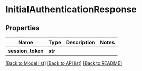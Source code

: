 # InitialAuthenticationResponse

## Properties
Name | Type | Description | Notes
------------ | ------------- | ------------- | -------------
**session_token** | **str** |  | 

[[Back to Model list]](../README.md#documentation-for-models) [[Back to API list]](../README.md#documentation-for-api-endpoints) [[Back to README]](../README.md)

